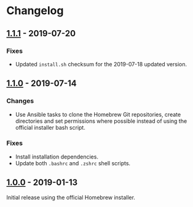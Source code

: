 # Changelog

## [1.1.1] - 2019-07-20

### Fixes

* Updated `install.sh` checksum for the 2019-07-18 updated version.

## [1.1.0] - 2019-07-14

### Changes

* Use Ansible tasks to clone the Homebrew Git repositories, create directories
  and set permissions where possible instead of using the official installer
  bash script.

### Fixes

* Install installation dependencies.
* Update both `.bashrc` and `.zshrc` shell scripts.

## [1.0.0] - 2019-01-13

Initial release using the official Homebrew installer.

[1.1.1]: https://github.com/markosamuli/ansible-linuxbrew/releases/tag/v1.1.1
[1.1.0]: https://github.com/markosamuli/ansible-linuxbrew/releases/tag/v1.1.0
[1.0.0]: https://github.com/markosamuli/ansible-linuxbrew/releases/tag/v1.0.0
